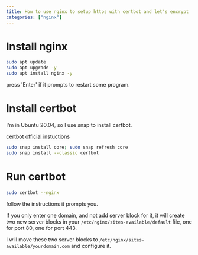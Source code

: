 ```yaml
---
title: How to use nginx to setup https with certbot and let's encrypt
categories: ["nginx"]
---
```


# Install nginx

```sh
sudo apt update
sudo apt upgrade -y
sudo apt install nginx -y
```

press 'Enter' if it prompts to restart some program.

# Install certbot

I'm in Ubuntu 20.04, so I use snap to install certbot.

[certbot official instuctions](https://certbot.eff.org/instructions?ws=nginx&os=ubuntufocal)

```sh
sudo snap install core; sudo snap refresh core
sudo snap install --classic certbot
```

# Run certbot

```sh
sudo certbot --nginx
```

follow the instructions it prompts you.

If you only enter one domain, and not add server block for it, it will create two new server blocks in your `/etc/nginx/sites-available/default` file, one for port 80, one for port 443.

I will move these two server blocks to `/etc/nginx/sites-available/yourdomain.com` and configure it.
